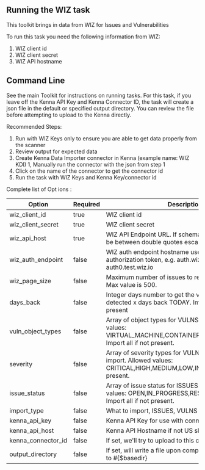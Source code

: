 ## Running the WIZ task 

This toolkit brings in data from WIZ for Issues and Vulnerabilities

To run this task you need the following information from WIZ: 

1. WIZ client id
2. WIZ client secret
3. WIZ API hostname

## Command Line

See the main Toolkit for instructions on running tasks. For this task, if you leave off the Kenna API Key and Kenna Connector ID, the task will create a json file in the default or specified output directory. You can review the file before attempting to upload to the Kenna directly.

Recommended Steps: 

1. Run with WIZ Keys only to ensure you are able to get data properly from the scanner
1. Review output for expected data
1. Create Kenna Data Importer connector in Kenna (example name: WIZ KDI) 
1, Manually run the connector with the json from step 1 
1. Click on the name of the connector to get the connector id
1. Run the task with WIZ Keys and Kenna Key/connector id



Complete  list  of Opt ions :

| Option             | Required | Description                                                                                                                            | default               |
|--------------------|----------|----------------------------------------------------------------------------------------------------------------------------------------|-----------------------|
| wiz_client_id      | true     | WIZ client id                                                                                                                          | n/a                   |
| wiz_client_secret  | true     | WIZ client secret                                                                                                                      | n/a                   |
| wiz_api_host       | true     | WIZ API Endpoint URL. If schema is included, it should be between double quotes escaped.                                               | n/a                   |
| wiz_auth_endpoint  | false    | WIZ auth endpoint hostname used to get the authorization token, e.g. auth.wiz.io or auth0.test.wiz.io                                  | auth.wiz.io           |
| wiz_page_size      | false    | Maximum number of issues to retrieve in each page. Max value is 500.                                                                   | 500                   |
| days_back          | false    | Integer days number to get the vulnerabilities/issues detected x days back TODAY. Import all history if not present                    | n/a                   |
| vuln_object_types  | false    | Array of object types for VULNS import. Allowed values: VIRTUAL_MACHINE,CONTAINER_IMAGE,SERVERLESS. Import all if not present.         | n/a                   |
| severity           | false    | Array of severity types for VULNS and ISSUES (ALL) import. Allowed values: CRITICAL,HIGH,MEDIUM,LOW,INFO. Import all if not present.   | n/a                   |
| issue_status       | false    | Array of issue status for ISSUES import. Allowed values: OPEN,IN_PROGRESS,RESOLVED,REJECTED. Import all if not present.                | n/a                   |
| import_type        | false    | What to import, ISSUES, VULNS or ALL                                                                                                   | ALL                   |
| kenna_api_key      | false    | Kenna API Key for use with connector option                                                                                            | n/a                   |
| kenna_api_host     | false    | Kenna API Hostname if not US shared                                                                                                    | api.kennasecurity.com |
| kenna_connector_id | false    | If set, we'll try to upload to this connector                                                                                          | n/a                   |
| output_directory   | false    | If set, will write a file upon completion. Path is relative to #{$basedir}                                                             | output/wiz_v2         |
